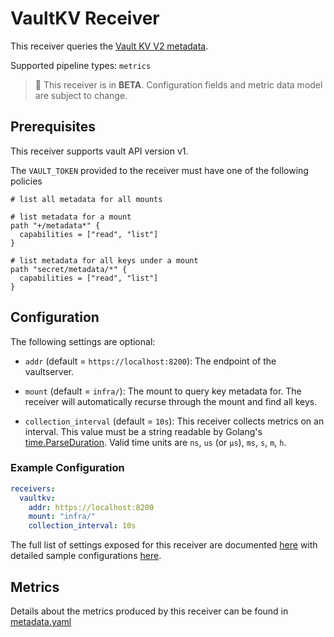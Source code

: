 # VaultKV Receiver

This receiver queries the [Vault KV V2 metadata](https://www.vaultproject.io/api-docs/secret/kv/kv-v2#list-secrets).

Supported pipeline types: `metrics`

> :construction: This receiver is in **BETA**. Configuration fields and metric data model are subject to change.

## Prerequisites

This receiver supports vault API version v1.

The `VAULT_TOKEN` provided to the receiver must have one of the following policies

```hcl
# list all metadata for all mounts

# list metadata for a mount
path "+/metadata*" {
  capabilities = ["read", "list"]
}

# list metadata for all keys under a mount
path "secret/metadata/*" {
  capabilities = ["read", "list"]
}
```

## Configuration

The following settings are optional:

- `addr` (default = `https://localhost:8200`): The endpoint of the vaultserver.

- `mount` (default = `infra/`): The mount to query key metadata for. The receiver will automatically recurse through the mount and find all keys.

- `collection_interval` (default = `10s`): This receiver collects metrics on an interval. This value must be a string readable by Golang's [time.ParseDuration](https://pkg.go.dev/time#ParseDuration). Valid time units are `ns`, `us` (or `µs`), `ms`, `s`, `m`, `h`.

### Example Configuration

```yaml
receivers:
  vaultkv:
    addr: https://localhost:8200
    mount: "infra/"
    collection_interval: 10s
```

The full list of settings exposed for this receiver are documented [here](./config.go) with detailed sample configurations [here](./testdata/config.yaml).

## Metrics

Details about the metrics produced by this receiver can be found in [metadata.yaml](./metadata.yaml)
